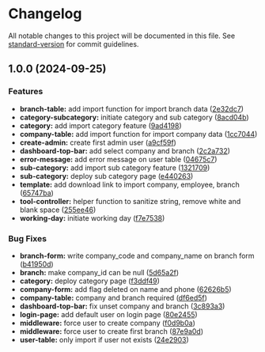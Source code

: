 # Changelog

All notable changes to this project will be documented in this file. See [standard-version](https://github.com/conventional-changelog/standard-version) for commit guidelines.

## 1.0.0 (2024-09-25)


### Features

* **branch-table:** add import function for import branch data ([2e32dc7](https://github.com/programinglive/hris/commit/2e32dc7888b5675998a979e5e609eef3a18019f9))
* **category-subcategory:** initiate category and sub category ([8acd04b](https://github.com/programinglive/hris/commit/8acd04b72004756b241afdc623c16f83ffde9a12))
* **category:** add import category feature ([9ad4198](https://github.com/programinglive/hris/commit/9ad4198cb94438a120019d5a67d1e19a0d32dcfb))
* **company-table:** add import function for import company data ([1cc7044](https://github.com/programinglive/hris/commit/1cc7044a422137c9535530c330790c3dea117f4b))
* **create-admin:** create first admin user ([a9cf59f](https://github.com/programinglive/hris/commit/a9cf59ff21a5f20d7e12df4159d7d10513d26c79))
* **dashboard-top-bar:** add select company and branch ([2c2a732](https://github.com/programinglive/hris/commit/2c2a73218ac3d75785d4662e852360c9a78487c5))
* **error-message:** add error message on user table ([04675c7](https://github.com/programinglive/hris/commit/04675c71ac9690c09b0c2b3cbded043701b30884))
* **sub-category:** add import sub category feature ([1321709](https://github.com/programinglive/hris/commit/1321709b9e17646b144fadaf265e6e472bd9a432))
* **sub-category:** deploy sub category page ([e440263](https://github.com/programinglive/hris/commit/e440263271f6b812a1272edc1aa98d7fac960623))
* **template:** add download link to import company, employee, branch ([65747ba](https://github.com/programinglive/hris/commit/65747bae7179bb10a7b349b5bb71c394d9785523))
* **tool-controller:** helper function to sanitize string, remove white and blank space ([255ee46](https://github.com/programinglive/hris/commit/255ee46bcf45b06674f32f1e575bc8c5c05acc9b))
* **working-day:** initiate working day ([f7e7538](https://github.com/programinglive/hris/commit/f7e7538c04615ca49ed2a3afcc6106cbe8b69272))


### Bug Fixes

* **branch-form:** write company_code and company_name on branch form ([b41950d](https://github.com/programinglive/hris/commit/b41950d5d5caffa1610b17af04c10dfa84776f2a))
* **branch:** make company_id can be null ([5d65a2f](https://github.com/programinglive/hris/commit/5d65a2f87a7a8afb268f5d75527087165d8d9837))
* **category:** deploy category page ([f3ddf49](https://github.com/programinglive/hris/commit/f3ddf495e7f54a5bc2a0bb0f0dfa0d5b8e173903))
* **company-form:** add flag deleted on name and phone ([62626b5](https://github.com/programinglive/hris/commit/62626b5b861e1ea08371fd72f7cf1a3425da45fa))
* **company-table:** company and branch required ([df6ed5f](https://github.com/programinglive/hris/commit/df6ed5f130419cb228bd15701986abbaf9881c29))
* **dashboard-top-bar:** fix unset company and branch ([3c893a3](https://github.com/programinglive/hris/commit/3c893a3079f8de447ff55841ddbbdd93bba448d5))
* **login-page:** add default user on login page ([80e2455](https://github.com/programinglive/hris/commit/80e24559e5f129e399fd584384765fb039c7ed13))
* **middleware:** force user to create company ([f0d9b0a](https://github.com/programinglive/hris/commit/f0d9b0a78beb02ef97011f15ca6a3371fb632d83))
* **middleware:** force user to create first branch ([87e9a0d](https://github.com/programinglive/hris/commit/87e9a0d374a28c9101f91f48e7943c32844fa6e1))
* **user-table:** only import if user not exists ([24e2903](https://github.com/programinglive/hris/commit/24e2903e3b23f43b066e86e0ad219030a94e1e23))
